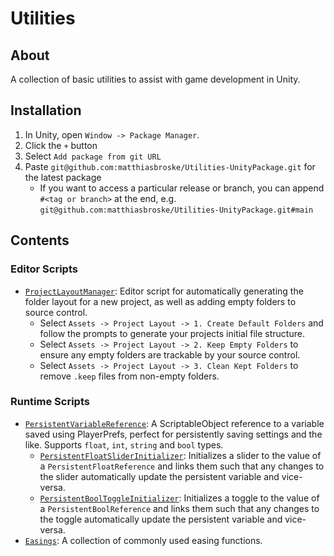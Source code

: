 # Utilities

## About
A collection of basic utilities to assist with game development in Unity.

## Installation
1. In Unity, open ```Window -> Package Manager```. 
2. Click the ```+``` button
3. Select ```Add package from git URL```
4. Paste ```git@github.com:matthiasbroske/Utilities-UnityPackage.git``` for the latest package
    - If you want to access a particular release or branch, you can append ```#<tag or branch>``` at the end, e.g. ```git@github.com:matthiasbroske/Utilities-UnityPackage.git#main```

## Contents

### Editor Scripts
- [`ProjectLayoutManager`](Editor/Scripts/ProjectLayoutManager.cs): Editor script for automatically generating the folder layout for a new project, as well as adding empty folders to source control.
  - Select ```Assets -> Project Layout -> 1. Create Default Folders``` and follow the prompts to generate your projects initial file structure.
  - Select ```Assets -> Project Layout -> 2. Keep Empty Folders``` to ensure any empty folders are trackable by your source control. 
  - Select ```Assets -> Project Layout -> 3. Clean Kept Folders``` to remove ```.keep``` files from non-empty folders.

### Runtime Scripts
- [`PersistentVariableReference`](Runtime/Scripts/Utilities/Persistent%20Variables/PersistentVariableReference.cs): A ScriptableObject reference to a variable saved using PlayerPrefs, perfect for persistently saving settings and the like. Supports `float`, `int`, `string` and `bool` types.
  - [`PersistentFloatSliderInitializer`](Runtime/Scripts/Utilities/Persistent%20Variables/PersistentFloatSliderInitializer.cs): Initializes a slider to the value of a `PersistentFloatReference` and links them such that any changes to the slider automatically update the persistent variable and vice-versa.
  - [`PersistentBoolToggleInitializer`](Runtime/Scripts/Utilities/Persistent%20Variables/PersistentBoolToggleInitializer.cs): Initializes a toggle to the value of a `PersistentBoolReference` and links them such that any changes to the toggle automatically update the persistent variable and vice-versa.
- [`Easings`](Runtime/Scripts/Utilities/Easings.cs): A collection of commonly used easing functions.

